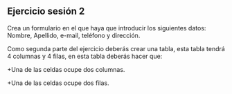 ## Ejercicio sesión 2
Crea un formulario en el que haya que introducir los siguientes datos: Nombre, Apellido, e-mail, teléfono y dirección.


Como segunda parte del ejercicio deberás crear una tabla, esta tabla tendrá 4 columnas y 4 filas, en esta tabla deberás hacer que:



+Una de las celdas ocupe dos columnas.

+Una de las celdas ocupe dos filas.
